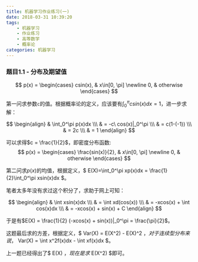 ```yaml
---
title: 机器学习作业练习(一)
date: 2018-03-31 10:39:20
tags:
	- 机器学习
	- 作业练习
	- 高等数学
	- 概率论
categories:	机器学习
---
```


### 题目1.1 - 分布及期望值

$$
p(x) = 
\begin{cases}
    csin(x), & x\in[0, \pi] \newline
    0, & otherwise
\end{cases}
$$

第一问求参数`c`的值。根据概率论的定义，应该要有$\int_{0}^{\pi}csin(x)dx=1$，进一步求解：

$$
\begin{align}
& \int_0^\pi p(x)dx \\\
& = -c\ cos(x)|_0^\pi \\\
& = c(1-(-1)) \\\
& = 2c \\\
& = 1
\end{align}
$$

可以求得$c = \frac{1}{2}$，即密度分布函数:
$$
p(x) = 
\begin{cases}
    \frac{sin(x)}{2}, & x\in[0, \pi] \newline
    0, & otherwise
\end{cases}
$$

第二问求$p(x)$的均值，根据定义，$ E(X)=\int_0^\pi xp(x)dx = \frac{1}{2}\int_0^\pi xsin(x)dx $。

笔者太多年没有求过这个积分了，求助于网上可知：

$$
\begin{align}
& \int xsin(x)dx \\\
& = \int xd(cos(x)) \\\
& = -xcos(x) + \int cos(x)dx \\\
& = -xcos(x) + sin(x) + C
\end{align}
$$

于是有$E(X) = \frac{1}{2} (-xcos(x) + sin(x))|_0^\pi = \frac{\pi}{2}$。

这题最后求的方差，根据定义，$ Var(X) = E(X^2) - E(X)^2 $，对于连续型分布来说，$ Var(X) = \int x^2f(x)dx - \int xf(x)dx $。

上一题已经得出了$ E(X) $，现在是求$ E(X^2) $即可。